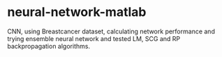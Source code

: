 # neural-network-matlab
CNN, using Breastcancer dataset, calculating network performance and trying ensemble neural network and tested LM, SCG and RP backpropagation algorithms.
